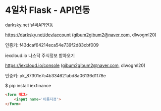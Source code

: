 # 4일차 Flask - API연동

darksky.net  날씨API연동

https://darksky.net/dev/account    (gibum2gibum2@naver.com, dlwogml20)

인증키: f43dcaf64214eca54e739f2d83cbf009



iexcloud.io 나스닥 주식정보 받아오기

https://iexcloud.io/console   (gibum2gibum2@naver.com, dlwogml20)

인증키: pk_87301e7c4b334621abd8a06136d1178e

$ pip install iexfinance

```html
<form 태그>
    <input name='이름지정'>
</form>
```





